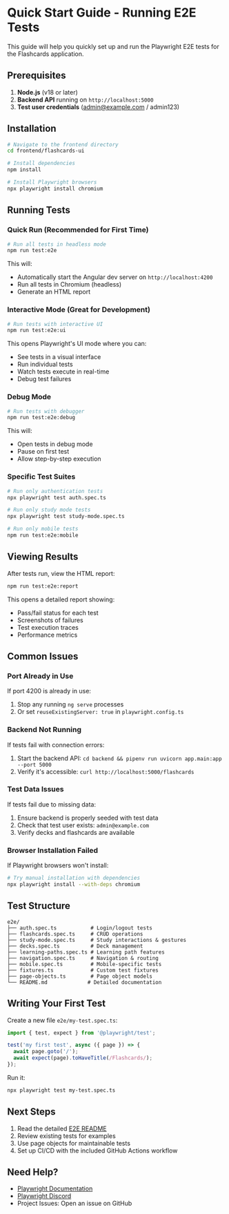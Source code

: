 # Quick Start Guide - Running E2E Tests

This guide will help you quickly set up and run the Playwright E2E tests for the Flashcards application.

## Prerequisites

1. **Node.js** (v18 or later)
2. **Backend API** running on `http://localhost:5000`
3. **Test user credentials** (admin@example.com / admin123)

## Installation

```bash
# Navigate to the frontend directory
cd frontend/flashcards-ui

# Install dependencies
npm install

# Install Playwright browsers
npx playwright install chromium
```

## Running Tests

### Quick Run (Recommended for First Time)

```bash
# Run all tests in headless mode
npm run test:e2e
```

This will:
- Automatically start the Angular dev server on `http://localhost:4200`
- Run all tests in Chromium (headless)
- Generate an HTML report

### Interactive Mode (Great for Development)

```bash
# Run tests with interactive UI
npm run test:e2e:ui
```

This opens Playwright's UI mode where you can:
- See tests in a visual interface
- Run individual tests
- Watch tests execute in real-time
- Debug test failures

### Debug Mode

```bash
# Run tests with debugger
npm run test:e2e:debug
```

This will:
- Open tests in debug mode
- Pause on first test
- Allow step-by-step execution

### Specific Test Suites

```bash
# Run only authentication tests
npx playwright test auth.spec.ts

# Run only study mode tests
npx playwright test study-mode.spec.ts

# Run only mobile tests
npm run test:e2e:mobile
```

## Viewing Results

After tests run, view the HTML report:

```bash
npm run test:e2e:report
```

This opens a detailed report showing:
- Pass/fail status for each test
- Screenshots of failures
- Test execution traces
- Performance metrics

## Common Issues

### Port Already in Use

If port 4200 is already in use:
1. Stop any running `ng serve` processes
2. Or set `reuseExistingServer: true` in `playwright.config.ts`

### Backend Not Running

If tests fail with connection errors:
1. Start the backend API: `cd backend && pipenv run uvicorn app.main:app --port 5000`
2. Verify it's accessible: `curl http://localhost:5000/flashcards`

### Test Data Issues

If tests fail due to missing data:
1. Ensure backend is properly seeded with test data
2. Check that test user exists: `admin@example.com`
3. Verify decks and flashcards are available

### Browser Installation Failed

If Playwright browsers won't install:
```bash
# Try manual installation with dependencies
npx playwright install --with-deps chromium
```

## Test Structure

```
e2e/
├── auth.spec.ts           # Login/logout tests
├── flashcards.spec.ts     # CRUD operations
├── study-mode.spec.ts     # Study interactions & gestures
├── decks.spec.ts          # Deck management
├── learning-paths.spec.ts # Learning path features
├── navigation.spec.ts     # Navigation & routing
├── mobile.spec.ts         # Mobile-specific tests
├── fixtures.ts            # Custom test fixtures
├── page-objects.ts        # Page object models
└── README.md             # Detailed documentation
```

## Writing Your First Test

Create a new file `e2e/my-test.spec.ts`:

```typescript
import { test, expect } from '@playwright/test';

test('my first test', async ({ page }) => {
  await page.goto('/');
  await expect(page).toHaveTitle(/Flashcards/);
});
```

Run it:
```bash
npx playwright test my-test.spec.ts
```

## Next Steps

1. Read the detailed [E2E README](./e2e/README.md)
2. Review existing tests for examples
3. Use page objects for maintainable tests
4. Set up CI/CD with the included GitHub Actions workflow

## Need Help?

- [Playwright Documentation](https://playwright.dev)
- [Playwright Discord](https://aka.ms/playwright/discord)
- Project Issues: Open an issue on GitHub

